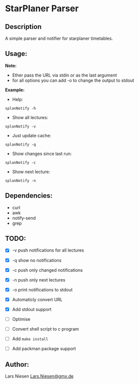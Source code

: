 StarPlaner Parser
=================


Description
-----------

A simple parser and notifier for starplaner timetables.


Usage:
------


__Note:__

- Ether pass the URL via stdin or as the last argument
- for all options you can add -o to change the output to stdout

__Example:__

- Help:

```
splanNotify -h
```


- Show all lectures:

```
splanNotify -v
```


- Just update cache:

```
splanNotify -q
```

- Show changes since last run:

```
splanNotify -c
```

- Show next lecture:

```
splanNotify -n
```


Dependencies:
-------------

 - curl
 - awk
 - notify-send
 - grep


TODO:
-----

 - [X] -v push notifications for all lectures
 - [X] -q show no notifications
 - [X] -c push only changed notifications
 - [X] -n push only next lectures
 - [X] -o print notifications to stdout

 - [X] Automaticly convert URL
 - [X] Add stdout support

 - [ ] Optimise
 - [ ] Convert shell script to c program
 - [ ] Add `make install`
 - [ ] Add packman package support



Author:
-------
Lars Niesen <Lars.Niesen@gmx.de>
